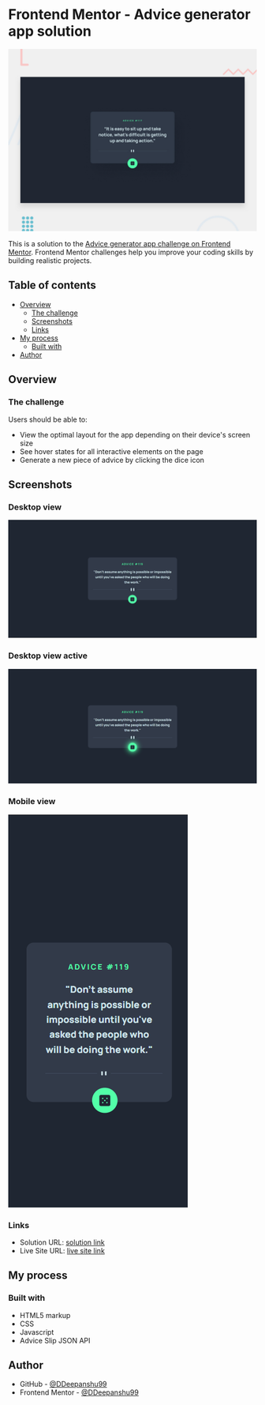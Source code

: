 # Frontend Mentor - Advice generator app solution
![Design preview for the FAQ accordian coding challenge](./design/desktop-preview.jpg)

This is a solution to the [Advice generator app challenge on Frontend Mentor](https://www.frontendmentor.io/challenges/advice-generator-app-QdUG-13db). Frontend Mentor challenges help you improve your coding skills by building realistic projects.

## Table of contents

- [Overview](#overview)
  - [The challenge](#the-challenge)
  - [Screenshots](#screenshots)
  - [Links](#links)
- [My process](#my-process)
  - [Built with](#built-with)
- [Author](#author)

## Overview

### The challenge

Users should be able to:

- View the optimal layout for the app depending on their device's screen size
- See hover states for all interactive elements on the page
- Generate a new piece of advice by clicking the dice icon

## Screenshots
### Desktop view
![Desktop screenshot](/screenshot-desktop.png)
### Desktop view active
![active screenchot](/screenshot-desktop-active.png)
### Mobile view
![Mobile screenshot](/screenshot-mobile.png)

### Links

- Solution URL: [solution link](https://github.com/DDeepanshu99/Advice-Generator-App)
- Live Site URL: [live site link](https://advice-generator-app-phi-henna.vercel.app/)

## My process

### Built with

- HTML5 markup
- CSS
- Javascript
- Advice Slip JSON API

## Author

- GitHub - [@DDeepanshu99](https://github.com/DDeepanshu99)
- Frontend Mentor - [@DDeepanshu99](https://www.frontendmentor.io/profile/DDeepanshu99)